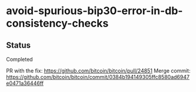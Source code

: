 # avoid-spurious-bip30-error-in-db-consistency-checks

## Status
Completed

PR with the fix: https://github.com/bitcoin/bitcoin/pull/24851
Merge commit: https://github.com/bitcoin/bitcoin/commit/0384b194149305ffc8580ad6947e0471a36446ff
